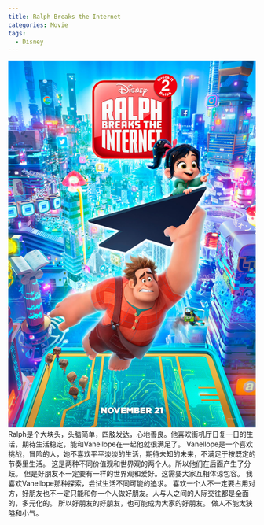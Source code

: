 ```yaml
---
title: Ralph Breaks the Internet
categories: Movie
tags:
  - Disney
---
```


![title](movie_RalphBreaksTheInternet/title.jpg)
Ralph是个大块头，头脑简单，四肢发达，心地善良。他喜欢街机厅日复一日的生活，期待生活稳定，能和Vanellope在一起他就很满足了。
Vanellope是一个喜欢挑战，冒险的人，她不喜欢平平淡淡的生活，期待未知的未来，不满足于按既定的节奏里生活。
这是两种不同价值观和世界观的两个人。所以他们在后面产生了分歧。
但是好朋友不一定要有一样的世界观和爱好。这需要大家互相体谅包容。
我喜欢Vanellope那种探索，尝试生活不同可能的追求。
喜欢一个人不一定要占用对方，好朋友也不一定只能和你一个人做好朋友。人与人之间的人际交往都是全面的，多元化的。
所以好朋友的好朋友，也可能成为大家的好朋友。
做人不能太狭隘和小气。
